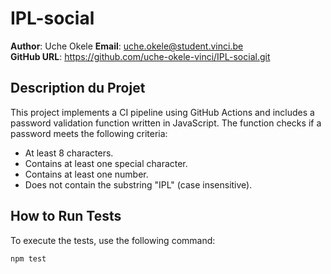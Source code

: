 # IPL-social


**Author**: Uche Okele 
**Email**: uche.okele@student.vinci.be  
**GitHub URL**: https://github.com/uche-okele-vinci/IPL-social.git

## Description du Projet 
This project implements a CI pipeline using GitHub Actions and includes a password validation function written in JavaScript. The function checks if a password meets the following criteria:
- At least 8 characters.
- Contains at least one special character.
- Contains at least one number.
- Does not contain the substring "IPL" (case insensitive).

## How to Run Tests
To execute the tests, use the following command:
```bash
npm test
